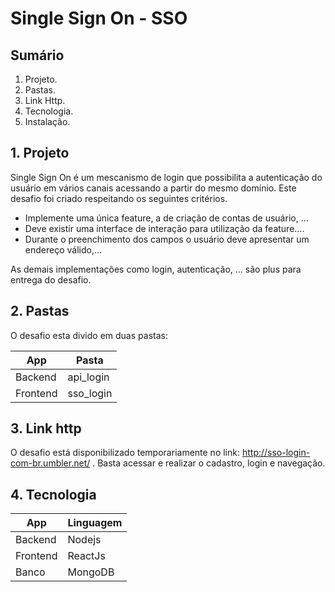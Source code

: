# Single Sign On - SSO

## Sumário

1. Projeto.
2. Pastas.
3. Link Http.
4. Tecnologia.
5. Instalação.

## 1. Projeto

Single Sign On é um mescanismo de login que possibilita a autenticação do usuário em vários canais acessando a partir do mesmo domínio.
Este desafio foi criado respeitando os seguintes critérios.

- Implemente uma única feature, a de criação de contas de usuário, ...
- Deve existir uma interface de interação para utilização da feature....
- Durante o preenchimento dos campos o usuário deve apresentar um endereço válido,...

As demais implementações como login, autenticação, ... são plus para entrega do desafio.

## 2. Pastas

O desafio esta divido em duas pastas:

| **App**  | **Pasta** |
| -------- | --------- |
| Backend  | api_login |
| Frontend | sso_login |

## 3. Link http

O desafio está disponibilizado temporariamente no link:
<http://sso-login-com-br.umbler.net/> .
Basta acessar e realizar o cadastro, login e navegação.

## 4. Tecnologia

| **App**  | **Linguagem** |
| -------- | ------------- |
| Backend  | Nodejs        |
| Frontend | ReactJs       |
| Banco    | MongoDB       |
